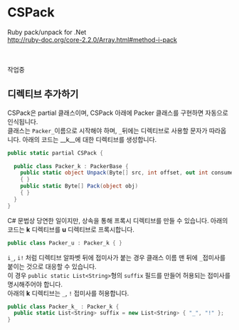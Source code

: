 CSPack
====
Ruby pack/unpack for .Net
<br>
http://ruby-doc.org/core-2.2.0/Array.html#method-i-pack

<br>
<br>
작업중

디렉티브 추가하기
----
CSPack은 partial 클래스이며, CSPack 아래에 Packer 클래스를 구현하면 자동으로 인식됩니다.<br>
클래스는 `Packer_`이름으로 시작해야 하며, `_`뒤에는 디렉티브로 사용할 문자가 따라옵니다. 아래의 코드는 __k__에 대한 디렉티브를 생성합니다.
```c#
public static partial CSPack {
  
  public class Packer_k : PackerBase {
    public static object Unpack(Byte[] src, int offset, out int consumed)
    { }
    public static Byte[] Pack(object obj)
    { }
  }
}
```
C# 문법상 당연한 일이지만, 상속을 통해 프록시 디렉티브를 만들 수 있습니다. 아래의 코드는 __k__ 디렉티브를 __u__ 디렉티브로 프록시합니다.
```c#
public class Packer_u : Packer_k { }
```
`i_`, `i!` 처럼 디렉티브 알파벳 뒤에 접미사가 붙는 경우 클래스 이름 맨 뒤에 `_`접미사를 붙이는 것으로 대응할 수 있습니다.<br>
이 경우 `public static List<String>`형의 `suffix` 필드를 만들어 허용되는 접미사를 명시해주어야 합니다.<br>
아래의 __k__ 디렉티브는 `_`, `!` 접미사를 허용합니다.
```c#
public class Packer_k_ : Packer_k {
  public static List<String> suffix = new List<String> { "_", "!" };
}
```
